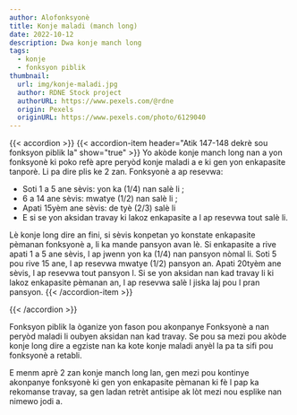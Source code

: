 ```yaml
---
author: Alofonksyonè
title: Konje maladi (manch long)
date: 2022-10-12
description: Dwa konje manch long
tags:
  - konje
  - fonksyon piblik  
thumbnail:
  url: img/konje-maladi.jpg
  author: RDNE Stock project
  authorURL: https://www.pexels.com/@rdne
  origin: Pexels
  originURL: https://www.pexels.com/photo/6129040
---
```


{{< accordion >}}
  {{< accordion-item header="Atik 147-148 dekrè sou fonksyon piblik la" show="true" >}}
  Yo akòde konje manch long nan a yon fonksyonè ki poko refè apre peryòd konje maladi a e ki gen yon enkapasite tanporè. Li pa dire plis ke 2 zan. Fonksyonè a ap resevwa:
  - Soti 1 a 5 ane sèvis: yon ka (1/4) nan salè li ;
  - 6 a 14 ane sèvis: mwatye (1/2) nan salè li ;
  - Apati 15yèm ane sèvis: de tyè (2/3) salè li
  - E si se yon aksidan travay ki lakoz enkapasite a l ap resevwa tout salè li.

  Lè konje long dire an fini, si sèvis konpetan yo konstate enkapasite pèmanan fonksyonè a, li ka mande pansyon avan lè. Si enkapasite a rive apati 1 a 5 ane sèvis, l ap jwenn yon ka (1/4) nan pansyon nòmal li. Soti 5 pou rive 15 ane, l ap resevwa mwatye (1/2) pansyon an. Apati 20tyèm ane sèvis, l ap resevwa tout pansyon l. Si se yon aksidan nan kad travay li ki lakoz enkapasite pèmanan an, l ap resevwa salè l jiska laj pou l pran pansyon.
  {{< /accordion-item >}}
  <!-- {{< accordion-item header="Accordion Item #3" >}}
    This is the third item's accordion body.
  {{< /accordion-item >}} -->
{{< /accordion >}}

Fonksyon piblik la òganize yon fason pou akonpanye Fonksyonè a nan peryòd maladi li oubyen aksidan nan kad travay. Se pou sa mezi pou akòde konje long dire a egziste nan ka kote konje maladi anyèl la pa ta sifi pou fonksyonè a retabli. 

E menm aprè 2 zan konje manch long lan, gen mezi pou kontinye akonpanye fonksyonè ki gen yon enkapasite pèmanan ki fè l pap ka rekomanse travay, sa gen ladan retrèt antisipe ak lòt mezi nou esplike nan nimewo jodi a.

